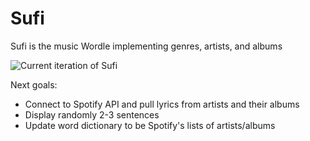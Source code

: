 # Sufi
Sufi is the music Wordle implementing genres, artists, and albums

![Current iteration of Sufi](https://user-images.githubusercontent.com/52009380/171695461-7aab6a5b-8120-4980-8416-e4c7556390b3.png)

Next goals:
- Connect to Spotify API and pull lyrics from artists and their albums
- Display randomly 2-3 sentences
- Update word dictionary to be Spotify's lists of artists/albums
